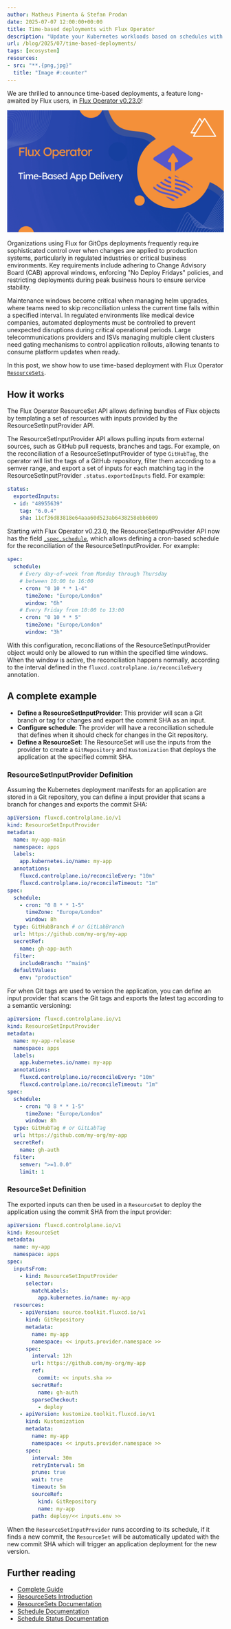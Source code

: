 ```yaml
---
author: Matheus Pimenta & Stefan Prodan
date: 2025-07-07 12:00:00+00:00
title: Time-based deployments with Flux Operator
description: "Update your Kubernetes workloads based on schedules with Flux Operator"
url: /blog/2025/07/time-based-deployments/
tags: [ecosystem]
resources:
- src: "**.{png,jpg}"
  title: "Image #:counter"
---
```


We are thrilled to announce time-based deployments, a feature long-awaited by Flux users, in
[Flux Operator v0.23.0](https://github.com/controlplaneio-fluxcd/flux-operator/releases/tag/v0.23.0)!

![](featured-image.png)

Organizations using Flux for GitOps deployments frequently require sophisticated control over when
changes are applied to production systems, particularly in regulated industries or critical business
environments. Key requirements include adhering to Change Advisory Board (CAB) approval windows,
enforcing "No Deploy Fridays" policies, and restricting deployments during peak business hours to
ensure service stability.

Maintenance windows become critical when managing helm upgrades, where teams need to skip reconciliation
unless the current time falls within a specified interval. In regulated environments like medical device
companies, automated deployments must be controlled to prevent unexpected disruptions during critical
operational periods. Large telecommunications providers and ISVs managing multiple client clusters need
gating mechanisms to control application rollouts, allowing tenants to consume platform updates when ready.

In this post, we show how to use time-based deployment with Flux Operator
[`ResourceSets`](https://fluxcd.control-plane.io/operator/resourcesets/introduction/).

## How it works

The Flux Operator ResourceSet API allows defining bundles of Flux objects by
templating a set of resources with inputs provided by the ResourceSetInputProvider API.

The ResourceSetInputProvider API allows pulling inputs from external sources, such as
GitHub pull requests, branches and tags. For example, on the reconciliation of a
ResourceSetInputProvider of type `GitHubTag`, the operator will list the tags of
a GitHub repository, filter them according to a semver range, and export a set of
inputs for each matching tag in the ResourceSetInputProvider `.status.exportedInputs`
field. For example:

```yaml
status:
  exportedInputs:
  - id: "48955639"
    tag: "6.0.4"
    sha: 11cf36d83818e64aaa60d523ab6438258ebb6009
```

Starting with Flux Operator v0.23.0, the ResourceSetInputProvider API now has the field
[`.spec.schedule`](https://fluxcd.control-plane.io/operator/resourcesetinputprovider/#schedule),
which allows defining a cron-based schedule for the reconciliation of the ResourceSetInputProvider.
For example:

```yaml
spec:
  schedule:
    # Every day-of-week from Monday through Thursday
    # between 10:00 to 16:00
    - cron: "0 10 * * 1-4"
      timeZone: "Europe/London"
      window: "6h"
    # Every Friday from 10:00 to 13:00
    - cron: "0 10 * * 5"
      timeZone: "Europe/London"
      window: "3h"
```

With this configuration, reconciliations of the ResourceSetInputProvider object
would only be allowed to run within the specified time windows. When the window
is active, the reconciliation happens normally, according to the interval defined
in the `fluxcd.controlplane.io/reconcileEvery` annotation.

## A complete example

- **Define a ResourceSetInputProvider**: This provider will scan a Git branch or tag
   for changes and export the commit SHA as an input.
- **Configure schedule**: The provider will have a reconciliation schedule
   that defines when it should check for changes in the Git repository.
- **Define a ResourceSet**: The ResourceSet will use the inputs from the provider
   to create a `GitRepository` and `Kustomization` that deploys the application
   at the specified commit SHA.

### ResourceSetInputProvider Definition

Assuming the Kubernetes deployment manifests for an application are stored in a Git repository,
you can define a input provider that scans a branch for changes
and exports the commit SHA:

```yaml
apiVersion: fluxcd.controlplane.io/v1
kind: ResourceSetInputProvider
metadata:
  name: my-app-main
  namespace: apps
  labels:
    app.kubernetes.io/name: my-app
  annotations:
    fluxcd.controlplane.io/reconcileEvery: "10m"
    fluxcd.controlplane.io/reconcileTimeout: "1m"
spec:
  schedule:
    - cron: "0 8 * * 1-5"
      timeZone: "Europe/London"
      window: 8h
  type: GitHubBranch # or GitLabBranch
  url: https://github.com/my-org/my-app
  secretRef:
    name: gh-app-auth
  filter:
    includeBranch: "^main$"
  defaultValues:
    env: "production"
```

For when Git tags are used to version the application, you can define an input provider
that scans the Git tags and exports the latest tag according to a semantic versioning:

```yaml
apiVersion: fluxcd.controlplane.io/v1
kind: ResourceSetInputProvider
metadata:
  name: my-app-release
  namespace: apps
  labels:
    app.kubernetes.io/name: my-app
  annotations:
    fluxcd.controlplane.io/reconcileEvery: "10m"
    fluxcd.controlplane.io/reconcileTimeout: "1m"
spec:
  schedule:
    - cron: "0 8 * * 1-5"
      timeZone: "Europe/London"
      window: 8h
  type: GitHubTag # or GitLabTag
  url: https://github.com/my-org/my-app
  secretRef:
    name: gh-auth
  filter:
    semver: ">=1.0.0"
    limit: 1
```

### ResourceSet Definition

The exported inputs can then be used in a `ResourceSet` to deploy the application
using the commit SHA from the input provider:

```yaml
apiVersion: fluxcd.controlplane.io/v1
kind: ResourceSet
metadata:
  name: my-app
  namespace: apps
spec:
  inputsFrom:
    - kind: ResourceSetInputProvider
      selector:
        matchLabels:
          app.kubernetes.io/name: my-app
  resources:
    - apiVersion: source.toolkit.fluxcd.io/v1
      kind: GitRepository
      metadata:
        name: my-app
        namespace: << inputs.provider.namespace >>
      spec:
        interval: 12h
        url: https://github.com/my-org/my-app
        ref:
          commit: << inputs.sha >>
        secretRef:
          name: gh-auth
        sparseCheckout:
          - deploy
    - apiVersion: kustomize.toolkit.fluxcd.io/v1
      kind: Kustomization
      metadata:
        name: my-app
        namespace: << inputs.provider.namespace >>
      spec:
        interval: 30m
        retryInterval: 5m
        prune: true
        wait: true
        timeout: 5m
        sourceRef:
          kind: GitRepository
          name: my-app
        path: deploy/<< inputs.env >>
```

When the `ResourceSetInputProvider` runs according to its schedule, if it finds a new commit,
the `ResourceSet` will be automatically updated with the new commit SHA which will trigger
an application deployment for the new version.

## Further reading

- [Complete Guide](https://fluxcd.control-plane.io/operator/resourcesets/time-based-delivery/)
- [ResourceSets Introduction](https://fluxcd.control-plane.io/operator/resourcesets/introduction/)
- [ResourceSets Documentation](https://fluxcd.control-plane.io/operator/resourceset/)
- [Schedule Documentation](https://fluxcd.control-plane.io/operator/resourcesetinputprovider/#schedule)
- [Schedule Status Documentation](https://fluxcd.control-plane.io/operator/resourcesetinputprovider/#schedule-status)
